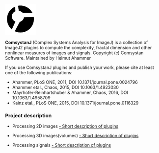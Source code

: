 <!-- ![Image](comsystan.png)-->
<img src="images/comsystan-inverted100x100.png"/>

**ComsystanJ** (Complex Systems Analysis for ImageJ) is a collection of ImageJ2 plugins to compute the complexity, fractal dimension and other nonlinear measures of images and signals. Copyright (c) Comsystan Software. Maintained by Helmut Ahammer

If you use ComsystanJ plugins and publish your work, please cite at least one of the following publications:
- Ahammer, PLoS ONE, 2011, DOI 10.1371/journal.pone.0024796
- Ahammer etal., Chaos, 2015, DOI 10.1063/1.4923030
- Mayrhofer-Reinhartshuber & Ahammer, Chaos, 2016, DOI 10.1063/1.4958709
- Kainz etal., PLoS ONE, 2015, DOI 10.1371/journal.pone.0116329


### Project description
- Processing 2D images [- Short description of plugins](description/img2-description.md) 

- Processing 3D images(volumes) [- Short description of plugins](description/img3-description.md) 

- Processing signals [- Short description of plugins](description/sig-description.md) 

